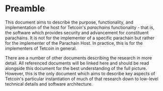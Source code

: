 # Preamble

This document aims to describe the purpose, functionality, and implementation of the host for Tetcoin's _parachains_ functionality - that is, the software which provides security and advancement for constituent parachains. It is not for the implementer of a specific parachain but rather for the implementer of the Parachain Host. In practice, this is for the implementers of Tetcoin in general.

There are a number of other documents describing the research in more detail. All referenced documents will be linked here and should be read alongside this document for the best understanding of the full picture. However, this is the only document which aims to describe key aspects of Tetcoin's particular instantiation of much of that research down to low-level technical details and software architecture.
